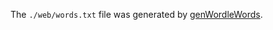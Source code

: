 The `./web/words.txt` file was generated by [genWordleWords](https://github.com/James-Bennett-295/genWordleWords).
